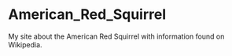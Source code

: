 # American_Red_Squirrel
My site about the American Red Squirrel with information found on Wikipedia.
